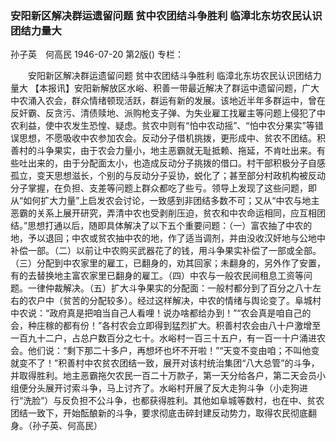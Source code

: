 ### 安阳新区解决群运遗留问题  贫中农团结斗争胜利  临漳北东坊农民认识团结力量大
孙子英　何高民
1946-07-20
第2版()
专栏：

　　安阳新区解决群运遗留问题
    贫中农团结斗争胜利
    临漳北东坊农民认识团结力量大
    【本报讯】安阳新解放区水峪、积善一带最近解决了群运中遗留问题，广大中农涌入农会，群众情绪顿现活跃，群运有新的发展。该地近半年多群运中，曾在反奸霸、反贪污、清债赎地、派购枪支子弹、为失业雇工找雇主等问题上侵犯了中农利益，使中农发生恐惶、疑虑。贫农中则有“怕中农动摇”、“怕中农分果实”等错误思想，不愿吸收中农参加农会。反动分子借机挑拨，更形成中、贫农不团结。积善村的斗争果实，由于农会力量小，地主恶霸就无耻抵赖、拖延，不肯吐出来。有些吐出来的，由于分配面太小，也造成反动分子挑拨的借口。村干部积极分子自感孤立，变天思想滋长，个别的与反动分子妥协，蜕化了；甚至部分村政机构被反动分子掌握，在负担、支差等问题上群众都吃了些亏。领导上发现了这些问题，即从“如何扩大力量”上启发农会讨论，一致感到非团结多数不可；又从“中农与地主恶霸的关系上展开研究，弄清中农也受剥削压迫，贫农和中农命运相同，应互相团结。”思想打通以后，随即具体解决了以下五个重要问题：（一）富农抽了中农的地，予以退回；中农或贫农抽中农的地，作了适当调剂，并由没收汉奸地与公地中补偿一部。（二）以前让中农购买武器花了的钱，用斗争果实补偿了一部或全部。（三）分配到中农家里的雇工，已翻身的，劝其回家；未翻身的，另外作了安置，有的去替换地主富农家里已翻身的雇工。（四）中农与一般农民间租息工资等问题。一律仲裁解决。（五）扩大斗争果实的分配面：一般村都分到了百分之八十左右的农户中（贫苦的分配较多）。经过这样解决，中农的情绪与舆论变了。阜城村中农说：“政府真是把咱当自己人看哩！说办啥都给办到！”“农会真是咱自己的会，种庄稼的都有份！”各村农会立即得到猛烈扩大。积善村农会由八十户激增至一百九十二户，占总户数百分之七十。水峪村一百三十五户，有一百一十户涌进农会。他们说：“剩下那二十多户，再想坏也坏不开啦！”“天变不变由咱；不叫他变就变不了！”积善村中农贫农团结一致，展开对该村统治集团“八大总管”的斗争，并取得胜利。地主恶霸拖欠农民一百二十万款子，第一天分给各户，第二天会员小组便分头展开讨索斗争，马上讨齐了。水峪村开展了反大走狗斗争（小走狗进行“洗脸”）与反负担不公斗争，也都获得胜利。其他如阜城等数村，也在中、贫农团结一致下，开始酝酿新的斗争，要求彻底击碎封建反动势力，取得农民彻底翻身。（孙子英、何高民）
